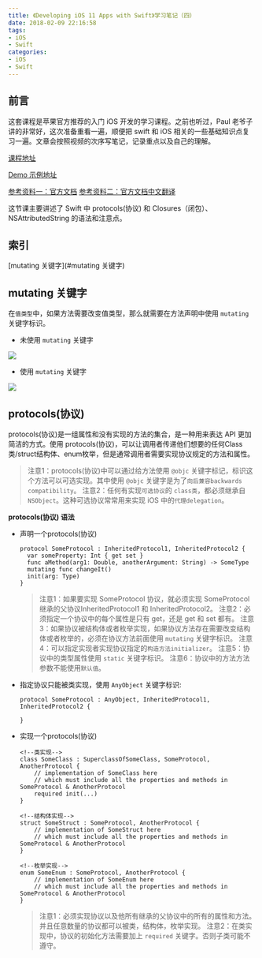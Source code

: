 ```yaml
---
title: 《Developing iOS 11 Apps with Swift》学习笔记（四）
date: 2018-02-09 22:16:58
tags:
- iOS 
- Swift
categories:
- iOS 
- Swift
---
```


## 前言

这套课程是苹果官方推荐的入门 iOS 开发的学习课程。之前也听过，Paul 老爷子讲的非常好，这次准备重看一遍，顺便把 swift 和 iOS 相关的一些基础知识点复习一遍。文章会按照视频的次序写笔记，记录重点以及自己的理解。

[课程地址](https://itunes.apple.com/cn/podcast/developing-ios-11-apps-with-swift/id1315130780?mt=2)

[Demo 示例地址](https://github.com/ljchen1129/-Developing-iOS-11-Apps-with-Swift-Demos/tree/master)

[参考资料一：官方文档](https://developer.apple.com/library/content/documentation/Swift/Conceptual/Swift_Programming_Language/index.html)
[参考资料二：官方文档中文翻译](https://www.cnswift.org/)

这节课主要讲述了 Swift 中 protocols(协议) 和 Closures（闭包）、NSAttributedString 的语法和注意点。

## 索引
[mutating 关键字](#mutating 关键字)

## mutating 关键字

在`值类型`中，如果方法需要改变值类型，那么就需要在方法声明中使用 `mutating` 关键字标识。

- 未使用 `mutating` 关键字 

![](http://o6heygfyq.bkt.clouddn.com/Snip20180222_2.png?imageView2/2/w/700)

- 使用 `mutating` 关键字 

![](http://o6heygfyq.bkt.clouddn.com/Snip20180222_4.png?imageView2/2/w/700)

## protocols(协议)

protocols(协议)是一组属性和没有实现的方法的集合，是一种用来表达 API 更加简洁的方式。使用 protocols(协议)，可以让调用者传递他们想要的任何Class类/struct结构体、enum枚举，但是通常调用者需要实现协议规定的方法和属性。

>注意1：protocols(协议)中可以通过给方法使用 `@objc` 关键字标记，标识这个方法可以可选实现。其中使用 `@objc` 关键字是为了`向后兼容backwards compatibility`。
>注意2：任何有实现`可选协议`的 `class类`，都必须继承自 `NSObject`。这种可选协议常常用来实现 iOS 中的`代理delegation`。

**protocols(协议) 语法**

- 声明一个protocols(协议)

	```
	protocol SomeProtocol : InheritedProtocol1, InheritedProtocol2 {
	  var someProperty: Int { get set }
	  func aMethod(arg1: Double, anotherArgument: String) -> SomeType
	  mutating func changeIt()
	  init(arg: Type)
	}
	```
	
	>注意1：如果要实现 SomeProtocol 协议，就必须实现 SomeProtocol 继承的父协议InheritedProtocol1 和 InheritedProtocol2。
	>注意2：必须指定一个协议中的每个属性是只有 get，还是 get 和 set 都有。
	>注意3：如果协议被结构体或者枚举实现，如果协议方法存在需要改变结构体或者枚举的，必须在协议方法前面使用 `mutating` 关键字标识。
	>注意4：可以指定实现者实现协议指定的`构造方法initializer`。
	>注意5：协议中的类型属性使用 `static` 关键字标识。
	>注意6：协议中的方法方法参数不能使用`默认值`。
	
- 指定协议只能被类实现，使用 `AnyObject` 关键字标识:

	```
	protocol SomeProtocol : AnyObject, InheritedProtocol1, InheritedProtocol2 {
	
	}
	```

- 实现一个protocols(协议)

	```
	<!--类实现-->
	class SomeClass : SuperclassOfSomeClass, SomeProtocol, AnotherProtocol {
		// implementation of SomeClass here
		// which must include all the properties and methods in SomeProtocol & AnotherProtocol
		required init(...)
	}
	 
	<!--结构体实现-->
	struct SomeStruct : SomeProtocol, AnotherProtocol {
		// implementation of SomeStruct here
		// which must include all the properties and methods in SomeProtocol & AnotherProtocol
	}
	
	<!--枚举实现-->
	enum SomeEnum : SomeProtocol, AnotherProtocol {
		// implementation of SomeEnum here
		// which must include all the properties and methods in SomeProtocol & AnotherProtocol
	}
	``` 
	
	>注意1：必须实现协议以及他所有继承的父协议中的所有的属性和方法。并且任意数量的协议都可以被类，结构体，枚举实现。
	>注意2：在类实现中，协议的初始化方法需要加上 `required` 关键字。否则子类可能不遵守。
	


	
	
	








